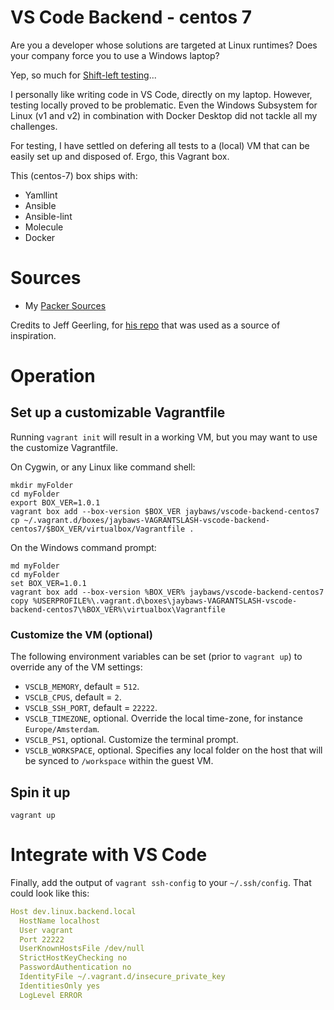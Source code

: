 # VS Code Backend - centos 7
Are you a developer whose solutions are targeted at Linux runtimes? Does your company force you to use a Windows laptop?

Yep, so much for [Shift-left testing](https://en.wikipedia.org/wiki/Shift-left_testing)...

I personally like writing code in VS Code, directly on my laptop. However, testing locally proved to be problematic. Even the Windows Subsystem for Linux (v1 and v2) in combination with Docker Desktop did not tackle all my challenges.

For testing, I have settled on defering all tests to a (local) VM that can be easily set up and disposed of. Ergo, this Vagrant box.

This (centos-7) box ships with:

- Yamllint
- Ansible
- Ansible-lint
- Molecule
- Docker

# Sources
- My [Packer Sources](https://github.com/jaybaws/packer-boxes)

Credits to Jeff Geerling, for [his repo](https://github.com/geerlingguy/packer-boxes/) that was used as a source of inspiration.

# Operation

## Set up a customizable Vagrantfile

Running `vagrant init` will result in a working VM, but you may want to use the customize Vagrantfile.

On Cygwin, or any Linux like command shell:
```
mkdir myFolder
cd myFolder
export BOX_VER=1.0.1
vagrant box add --box-version $BOX_VER jaybaws/vscode-backend-centos7
cp ~/.vagrant.d/boxes/jaybaws-VAGRANTSLASH-vscode-backend-centos7/$BOX_VER/virtualbox/Vagrantfile .
```

On the Windows command prompt:
```
md myFolder
cd myFolder
set BOX_VER=1.0.1
vagrant box add --box-version %BOX_VER% jaybaws/vscode-backend-centos7
copy %USERPROFILE%\.vagrant.d\boxes\jaybaws-VAGRANTSLASH-vscode-backend-centos7\%BOX_VER%\virtualbox\Vagrantfile
```

### Customize the VM (optional)

The following environment variables can be set (prior to `vagrant up`) to override any of the VM settings:

- `VSCLB_MEMORY`, default = `512`.
- `VSCLB_CPUS`, default = `2`.
- `VSCLB_SSH_PORT`, default = `22222`.
- `VSCLB_TIMEZONE`, optional. Override the local time-zone, for instance `Europe/Amsterdam`.
- `VSCLB_PS1`, optional. Customize the terminal prompt.
- `VSCLB_WORKSPACE`, optional. Specifies any local folder on the host that will be synced to `/workspace` within the guest VM.

## Spin it up

```
vagrant up
```

# Integrate with VS Code

Finally, add the output of `vagrant ssh-config` to your `~/.ssh/config`. That could look like this:

```yaml
Host dev.linux.backend.local
  HostName localhost
  User vagrant
  Port 22222
  UserKnownHostsFile /dev/null
  StrictHostKeyChecking no
  PasswordAuthentication no
  IdentityFile ~/.vagrant.d/insecure_private_key
  IdentitiesOnly yes
  LogLevel ERROR
```